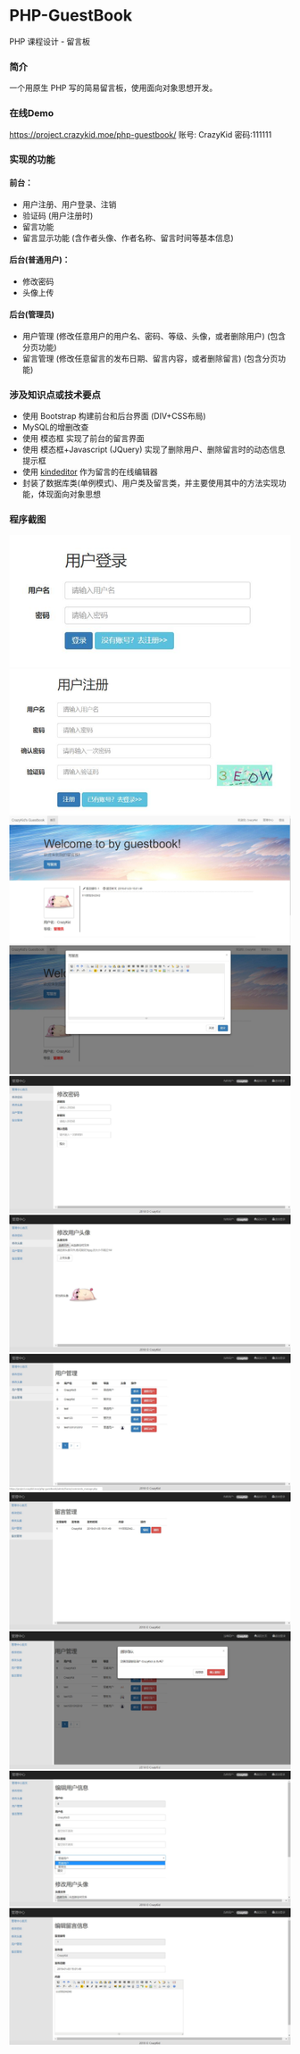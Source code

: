 # PHP-GuestBook
PHP 课程设计 - 留言板

### 简介
一个用原生 PHP 写的简易留言板，使用面向对象思想开发。

### 在线Demo
https://project.crazykid.moe/php-guestbook/ 账号: CrazyKid 密码:111111

### 实现的功能
#### 前台：
- 用户注册、用户登录、注销
- 验证码 (用户注册时)
- 留言功能
- 留言显示功能 (含作者头像、作者名称、留言时间等基本信息)

#### 后台(普通用户)：
- 修改密码
- 头像上传

#### 后台(管理员)
- 用户管理 (修改任意用户的用户名、密码、等级、头像，或者删除用户) (包含分页功能)
- 留言管理 (修改任意留言的发布日期、留言内容，或者删除留言) (包含分页功能)

### 涉及知识点或技术要点
- 使用 Bootstrap 构建前台和后台界面 (DIV+CSS布局)
- MySQL的增删改查
- 使用 模态框 实现了前台的留言界面
- 使用 模态框+Javascript (JQuery) 实现了删除用户、删除留言时的动态信息提示框
- 使用 [kindeditor](http://kindeditor.net/demo.php) 作为留言的在线编辑器
- 封装了数据库类(单例模式)、用户类及留言类，并主要使用其中的方法实现功能，体现面向对象思想

### 程序截图
![image](https://github.com/CrazyKidCN/PHP-GuestBook/blob/master/example-img/8.jpg)
![image](https://github.com/CrazyKidCN/PHP-GuestBook/blob/master/example-img/9.jpg)
![image](https://github.com/CrazyKidCN/PHP-GuestBook/blob/master/example-img/1.jpg)
![image](https://github.com/CrazyKidCN/PHP-GuestBook/blob/master/example-img/2.jpg)
![image](https://github.com/CrazyKidCN/PHP-GuestBook/blob/master/example-img/3.jpg)
![image](https://github.com/CrazyKidCN/PHP-GuestBook/blob/master/example-img/4.jpg)
![image](https://github.com/CrazyKidCN/PHP-GuestBook/blob/master/example-img/5.jpg)
![image](https://github.com/CrazyKidCN/PHP-GuestBook/blob/master/example-img/6.jpg)
![image](https://github.com/CrazyKidCN/PHP-GuestBook/blob/master/example-img/7.jpg)
![image](https://github.com/CrazyKidCN/PHP-GuestBook/blob/master/example-img/10.jpg)
![image](https://github.com/CrazyKidCN/PHP-GuestBook/blob/master/example-img/11.jpg)
